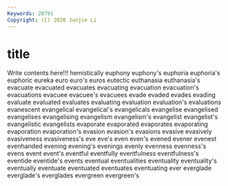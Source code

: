 ```yaml
---
Keywords: 20791
Copyright: (C) 2020 Junjie Li
---
```


# title

Write contents here!!!
hemistically 
euphony 
euphony's 
euphoria 
euphoria's 
euphoric 
eureka
euro 
euro's 
euros 
eutectic 
euthanasia 
euthanasia's 
evacuate 
evacuated 
evacuates 
evacuating
evacuation 
evacuation's 
evacuations 
evacuee 
evacuee's 
evacuees 
evade 
evaded 
evades 
evading
evaluate 
evaluated 
evaluates 
evaluating 
evaluation 
evaluation's 
evaluations 
evanescent 
evangelical 
evangelical's
evangelicals 
evangelise 
evangelised 
evangelises 
evangelising 
evangelism 
evangelism's 
evangelist 
evangelist's 
evangelistic
evangelists 
evaporate 
evaporated 
evaporates 
evaporating 
evaporation 
evaporation's 
evasion 
evasion's 
evasions
evasive 
evasively 
evasiveness 
evasiveness's 
eve 
eve's 
even 
even's 
evened 
evener
evenest 
evenhanded 
evening 
evening's 
evenings 
evenly 
evenness 
evenness's 
evens 
event
event's 
eventful 
eventfully 
eventfulness 
eventfulness's 
eventide 
eventide's 
events 
eventual 
eventualities
eventuality 
eventuality's 
eventually 
eventuate 
eventuated 
eventuates 
eventuating 
ever 
everglade 
everglade's
everglades 
evergreen 
evergreen's 
